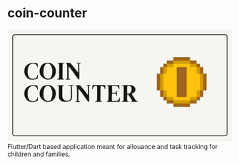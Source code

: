 # coin-counter
![coin-counter-logo](branding/coin-counter-banner.jpg)
Flutter/Dart based application meant for allouance and task tracking for children and families.
